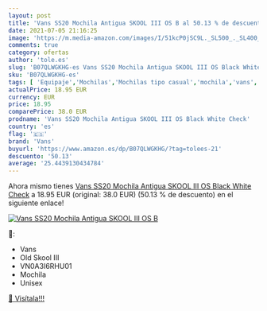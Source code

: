 ```yaml
---
layout: post
title: 'Vans SS20 Mochila Antigua SKOOL III OS B al 50.13 % de descuento'
date: 2021-07-05 21:16:25
image: 'https://m.media-amazon.com/images/I/51kcP0jSC9L._SL500_._SL400_.jpg'
comments: true
category: ofertas
author: 'tole.es'
slug: 'B07QLWGKHG-es Vans SS20 Mochila Antigua SKOOL III OS Black White Check'
sku: 'B07QLWGKHG-es'
tags: [ 'Equipaje','Mochilas','Mochilas tipo casual','mochila','vans', ]
actualPrice: 18.95 EUR
currency: EUR
price: 18.95
comparePrice: 38.0 EUR
prodname: 'Vans SS20 Mochila Antigua SKOOL III OS Black White Check'
country: 'es'
flag: '🇪🇸'
brand: 'Vans'
buyurl: 'https://www.amazon.es/dp/B07QLWGKHG/?tag=tolees-21'
descuento: '50.13'
average: '25.4439130434784'
---
```


Ahora mismo tienes [Vans SS20 Mochila Antigua SKOOL III OS Black White Check](https://www.amazon.es/dp/B07QLWGKHG/?tag=tolees-21) a 18.95 EUR (original: 38.0 EUR) (50.13 %  de descuento) en el siguiente enlace!

[![Vans SS20 Mochila Antigua SKOOL III OS B](https://m.media-amazon.com/images/I/51kcP0jSC9L._SL500_._SL400_.jpg)](https://www.amazon.es/dp/B07QLWGKHG/?tag=tolees-21)

🔎:

- Vans
- Old Skool III
- VN0A3I6RHU01
- Mochila
- Unisex

[🛒 Visítala!!!](https://www.amazon.es/dp/B07QLWGKHG/?tag=tolees-21)

